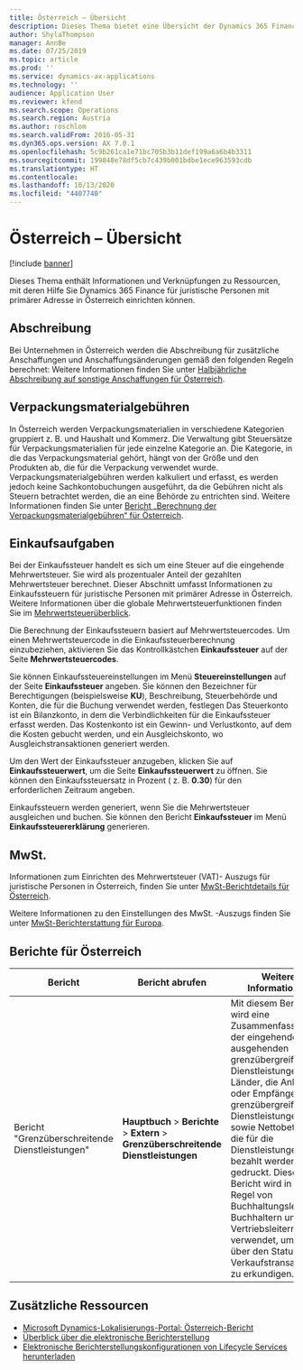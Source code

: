 ```yaml
---
title: Österreich – Übersicht
description: Dieses Thema bietet eine Übersicht der Dynamics 365 Finance-Funktionen, die für Österreich spezifisch sind.
author: ShylaThompson
manager: AnnBe
ms.date: 07/25/2019
ms.topic: article
ms.prod: ''
ms.service: dynamics-ax-applications
ms.technology: ''
audience: Application User
ms.reviewer: kfend
ms.search.scope: Operations
ms.search.region: Austria
ms.author: roschlom
ms.search.validFrom: 2016-05-31
ms.dyn365.ops.version: AX 7.0.1
ms.openlocfilehash: 5c9b261ca1e71bc705b3b11def199a6a6b4b3311
ms.sourcegitcommit: 199848e78df5cb7c439b001bdbe1ece963593cdb
ms.translationtype: HT
ms.contentlocale: 
ms.lasthandoff: 10/13/2020
ms.locfileid: "4407740"
---
```

# <a name="austria-overview"></a>Österreich – Übersicht

[!include [banner](../includes/banner.md)]

Dieses Thema enthält Informationen und Verknüpfungen zu Ressourcen, mit deren Hilfe Sie Dynamics 365 Finance für juristische Personen mit primärer Adresse in Österreich einrichten können.

## <a name="depreciation"></a>Abschreibung

Bei Unternehmen in Österreich werden die Abschreibung für zusätzliche Anschaffungen und Anschaffungsänderungen gemäß den folgenden Regeln berechnet: Weitere Informationen finden Sie unter [Halbjährliche Abschreibung auf sonstige Anschaffungen für Österreich](emea-aut-half-year-depreciation.md).

## <a name="packing-material-fees"></a>Verpackungsmaterialgebühren

In Österreich werden Verpackungsmaterialien in verschiedene Kategorien gruppiert z. B. und Haushalt und Kommerz. Die Verwaltung gibt Steuersätze für Verpackungsmaterialien für jede einzelne Kategorie an. Die Kategorie, in die das Verpackungsmaterial gehört, hängt von der Größe und den Produkten ab, die für die Verpackung verwendet wurde. Verpackungsmaterialgebühren werden kalkuliert und erfasst, es werden jedoch keine Sachkontobuchungen ausgeführt, da die Gebühren nicht als Steuern betrachtet werden, die an eine Behörde zu entrichten sind. Weitere Informationen finden Sie unter [Bericht „Berechnung der Verpackungsmaterialgebühren“ für Österreich](emea-aut-packing-material-fee-calculation.md).

## <a name="purchase-duties"></a>Einkaufsaufgaben

Bei der Einkaufssteuer handelt es sich um eine Steuer auf die eingehende Mehrwertsteuer. Sie wird als prozentualer Anteil der gezahlten Mehrwertsteuer berechnet. Dieser Abschnitt umfasst Informationen zu Einkaufssteuern für juristische Personen mit primärer Adresse in Österreich. Weitere Informationen über die globale Mehrwertsteuerfunktionen finden Sie im [Mehrwertsteuerüberblick](../general-ledger/indirect-taxes-overview.md).

Die Berechnung der Einkaufssteuern basiert auf Mehrwertsteuercodes. Um einen Mehrwertsteuercode in die Einkaufssteuerberechnung einzubeziehen, aktivieren Sie das Kontrollkästchen **Einkaufssteuer** auf der Seite **Mehrwertsteuercodes**. 

Sie können Einkaufssteuereinstellungen im Menü **Steuereinstellungen** auf der Seite **Einkaufssteuer** angeben. Sie können den Bezeichner für Berechtigungen (beispielsweise **KU**), Beschreibung, Steuerbehörde und Konten, die für die Buchung verwendet werden, festlegen Das Steuerkonto ist ein Bilanzkonto, in dem die Verbindlichkeiten für die Einkaufssteuer erfasst werden. Das Kostenkonto ist ein Gewinn- und Verlustkonto, auf dem die Kosten gebucht werden, und ein Ausgleichskonto, wo Ausgleichstransaktionen generiert werden.

Um den Wert der Einkaufssteuer anzugeben, klicken Sie auf **Einkaufssteuerwert**, um die Seite **Einkaufssteuerwert** zu öffnen. Sie können den Einkaufssteuersatz in Prozent ( z. B. **0.30**) für den erforderlichen Zeitraum angeben.

Einkaufssteuern werden generiert, wenn Sie die Mehrwertsteuer ausgleichen und buchen. Sie können den Bericht **Einkaufssteuer** im Menü **Einkaufssteuererklärung** generieren.

## <a name="vat"></a>MwSt.
Informationen zum Einrichten des Mehrwertsteuer (VAT)- Auszugs für juristische Personen in Österreich, finden Sie unter [MwSt-Berichtdetails für Österreich](emea-aut-vat-statement-details.md). 

Weitere Informationen zu den Einstellungen des MwSt. -Auszugs finden Sie unter [MwSt-Berichterstattung für Europa](emea-vat-reporting.md).

## <a name="reports-for-austria"></a>Berichte für Österreich

| Bericht                     | Bericht abrufen | Weitere Informationen                 |
|----------------------------|--------------------------|----------------------------------------|
|Bericht "Grenzüberschreitende Dienstleistungen"|**Hauptbuch** > **Berichte** > **Extern** > **Grenzüberschreitende Dienstleistungen**|Mit diesem Bericht wird eine Zusammenfassung der eingehenden und ausgehenden grenzübergreifenden Dienstleistungen, der Länder, die Anbieter oder Empfänger grenzübergreifender Dienstleistungen sind, sowie Nettobeträge, die für die Dienstleistungen bezahlt werden, gedruckt. Dieser Bericht wird in der Regel von Buchhaltungsleitern, Buchhaltern und Vertriebsleitern verwendet, um sich über den Status von Verkaufstransaktionen zu erkundigen. |


## <a name="additional-resources"></a>Zusätzliche Ressourcen

- [Microsoft Dynamics-Lokalisierungs-Portal: Österreich-Bericht](https://mbs.microsoft.com/files/customer/AX/Support/supportnews/Austria.html)
- [Überblick über die elektronische Berichterstellung](../../dev-itpro/analytics/general-electronic-reporting.md)
- [Elektronische Berichterstellungskonfigurationen von Lifecycle Services herunterladen](../../dev-itpro/analytics/download-electronic-reporting-configuration-lcs.md)
